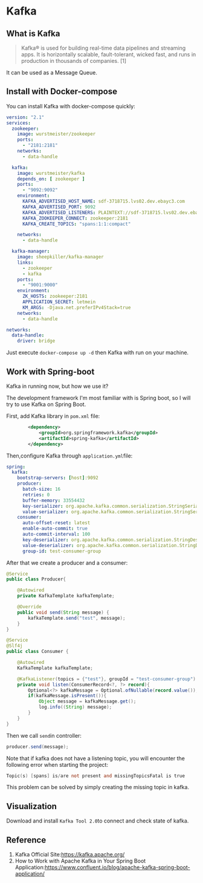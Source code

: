 # Kafka

## What is Kafka

>  Kafka® is used for building real-time data pipelines and streaming apps. It is horizontally scalable, fault-tolerant, wicked fast, and runs in production in thousands of companies. [1]

It can be used as a Message Queue.

## Install with Docker-compose

You can install Kafka with docker-compose quickly:

```yml
version: "2.1"
services:
  zookeeper:
    image: wurstmeister/zookeeper
    ports:
      - "2181:2181"
    networks:
      - data-handle

  kafka:
    image: wurstmeister/kafka
    depends_on: [ zookeeper ]
    ports:
      - "9092:9092"
    environment:
      KAFKA_ADVERTISED_HOST_NAME: sdf-3718715.lvs02.dev.ebayc3.com
      KAFKA_ADVERTISED_PORT: 9092
      KAFKA_ADVERTISED_LISTENERS: PLAINTEXT://sdf-3718715.lvs02.dev.ebayc3.com:9092
      KAFKA_ZOOKEEPER_CONNECT: zookeeper:2181
      KAFKA_CREATE_TOPICS: "spans:1:1:compact"

    networks:
      - data-handle

  kafka-manager:
    image: sheepkiller/kafka-manager
    links:
      - zookeeper
      - kafka
    ports:
      - "9001:9000"
    environment:
      ZK_HOSTS: zookeeper:2181
      APPLICATION_SECRET: letmein
      KM_ARGS: -Djava.net.preferIPv4Stack=true
    networks:
      - data-handle

networks:
  data-handle:
    driver: bridge
```

Just execute `docker-compose up -d` then Kafka with run on your machine.

 ## Work with Spring-boot

Kafka in running now, but how we use it?

The development framework I'm most familiar with is Spring boot, so I will try to use Kafka on Spring Boot.

First, add Kafka library in `pom.xml` file:

```xml
  		<dependency>
            <groupId>org.springframework.kafka</groupId>
            <artifactId>spring-kafka</artifactId>
        </dependency>
```

Then,configure Kafka through `application.yml`file:

```yml
spring:
  kafka:
    bootstrap-servers: [host]:9092
    producer:
      batch-size: 16
      retries: 0
      buffer-memory: 33554432
      key-serializer: org.apache.kafka.common.serialization.StringSerializer
      value-serializer: org.apache.kafka.common.serialization.StringSerializer
    consumer:
      auto-offset-reset: latest
      enable-auto-commit: true
      auto-commit-interval: 100
      key-deserializer: org.apache.kafka.common.serialization.StringDeserializer
      value-deserializer: org.apache.kafka.common.serialization.StringDeserializer
      group-id: test-consumer-group
```

After that we create a producer and a consumer:

```java
@Service
public class Producer{

    @Autowired
    private KafkaTemplate kafkaTemplate;

    @Override
    public void send(String message) {
        kafkaTemplate.send("test", message);
    }
}
```

```java
@Service
@Slf4j
public class Consumer {

    @Autowired
    KafkaTemplate kafkaTemplate;

    @KafkaListener(topics = {"test"}, groupId = "test-consumer-group")
    private void listen(ConsumerRecord<?, ?> record){
        Optional<?> kafkaMessage = Optional.ofNullable(record.value());
        if(kafkaMessage.isPresent()){
            Object message = kafkaMessage.get();
            log.info((String) message);
        }
    }
}
```

Then we call `send`in controller:

```java
producer.send(message);
```

Note that if kafka does not have a listening topic, you will encounter the following error when starting the project:

```verilog
Topic(s) [spans] is/are not present and missingTopicsFatal is true
```

This problem can be solved by simply creating the missing topic in kafka.



## Visualization

Download and install `Kafka Tool 2.0`to connect and check state of kafka.

## Reference

1. Kafka Official Site:https://kafka.apache.org/
2. How to Work with Apache Kafka in Your Spring Boot Application:https://www.confluent.io/blog/apache-kafka-spring-boot-application/